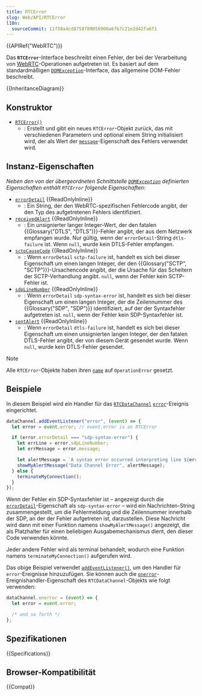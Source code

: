 ```yaml
---
title: RTCError
slug: Web/API/RTCError
l10n:
  sourceCommit: 11f58a4cd8758f89056900a6fb7c21e2d42fa6f1
---
```


{{APIRef("WebRTC")}}

Das **`RTCError`**-Interface beschreibt einen Fehler, der bei der Verarbeitung von [WebRTC](/de/docs/Web/API/WebRTC_API)-Operationen aufgetreten ist. Es basiert auf dem standardmäßigen [`DOMException`](/de/docs/Web/API/DOMException)-Interface, das allgemeine DOM-Fehler beschreibt.

{{InheritanceDiagram}}

## Konstruktor

- [`RTCError()`](/de/docs/Web/API/RTCError/RTCError)
  - : Erstellt und gibt ein neues `RTCError`-Objekt zurück, das mit verschiedenen Parametern und optional einem String initialisiert wird, der als Wert der [`message`](/de/docs/Web/API/DOMException/message)-Eigenschaft des Fehlers verwendet wird.

## Instanz-Eigenschaften

_Neben den von der übergeordneten Schnittstelle [`DOMException`](/de/docs/Web/API/DOMException) definierten Eigenschaften enthält `RTCError` folgende Eigenschaften:_

- [`errorDetail`](/de/docs/Web/API/RTCError/errorDetail) {{ReadOnlyInline}}
  - : Ein String, der den WebRTC-spezifischen Fehlercode angibt, der den Typ des aufgetretenen Fehlers identifiziert.
- [`receivedAlert`](/de/docs/Web/API/RTCError/receivedAlert) {{ReadOnlyInline}}
  - : Ein unsignierter langer Integer-Wert, der den fatalen {{Glossary("DTLS", "DTLS")}}-Fehler angibt, der aus dem Netzwerk empfangen wurde. Nur gültig, wenn der `errorDetail`-String `dtls-failure` ist. Wenn `null`, wurde kein DTLS-Fehler empfangen.
- [`sctpCauseCode`](/de/docs/Web/API/RTCError/sctpCauseCode) {{ReadOnlyInline}}
  - : Wenn `errorDetail` `sctp-failure` ist, handelt es sich bei dieser Eigenschaft um einen langen Integer, der den {{Glossary("SCTP", "SCTP")}}-Ursachencode angibt, der die Ursache für das Scheitern der SCTP-Verhandlung angibt. `null`, wenn der Fehler kein SCTP-Fehler ist.
- [`sdpLineNumber`](/de/docs/Web/API/RTCError/sdpLineNumber) {{ReadOnlyInline}}
  - : Wenn `errorDetail` `sdp-syntax-error` ist, handelt es sich bei dieser Eigenschaft um einen langen Integer, der die Zeilennummer des {{Glossary("SDP", "SDP")}} identifiziert, auf der der Syntaxfehler aufgetreten ist. `null`, wenn der Fehler kein SDP-Syntaxfehler ist.
- [`sentAlert`](/de/docs/Web/API/RTCError/sentAlert) {{ReadOnlyInline}}
  - : Wenn `errorDetail` `dtls-failure` ist, handelt es sich bei dieser Eigenschaft um einen unsignierten langen Integer, der den fatalen DTLS-Fehler angibt, der von diesem Gerät gesendet wurde. Wenn `null`, wurde kein DTLS-Fehler gesendet.

> [!NOTE]
> Alle `RTCError`-Objekte haben ihren [`name`](/de/docs/Web/API/DOMException/name) auf `OperationError` gesetzt.

## Beispiele

In diesem Beispiel wird ein Handler für das [`RTCDataChannel`](/de/docs/Web/API/RTCDataChannel) [`error`](/de/docs/Web/API/RTCDataChannel/error_event)-Ereignis eingerichtet.

```js
dataChannel.addEventListener("error", (event) => {
  let error = event.error; // event.error is an RTCError

  if (error.errorDetail === "sdp-syntax-error") {
    let errLine = error.sdpLineNumber;
    let errMessage = error.message;

    let alertMessage = `A syntax error occurred interpreting line ${errLine} of the SDP: ${errMessage}`;
    showMyAlertMessage("Data Channel Error", alertMessage);
  } else {
    terminateMyConnection();
  }
});
```

Wenn der Fehler ein SDP-Syntaxfehler ist – angezeigt durch die [`errorDetail`](/de/docs/Web/API/RTCError/errorDetail)-Eigenschaft als `sdp-syntax-error` – wird ein Nachrichten-String zusammengestellt, um die Fehlermeldung und die Zeilennummer innerhalb der SDP, an der der Fehler aufgetreten ist, darzustellen. Diese Nachricht wird dann mit einer Funktion namens `showMyAlertMessage()` angezeigt, die als Platzhalter für einen beliebigen Ausgabemechanismus dient, den dieser Code verwenden könnte.

Jeder andere Fehler wird als terminal behandelt, wodurch eine Funktion namens `terminateMyConnection()` aufgerufen wird.

Das obige Beispiel verwendet [`addEventListener()`](/de/docs/Web/API/EventTarget/addEventListener), um den Handler für `error`-Ereignisse hinzuzufügen. Sie können auch die [`onerror`](/de/docs/Web/API/RTCDataChannel/error_event)-Ereignishandler-Eigenschaft des `RTCDataChannel`-Objekts wie folgt verwenden:

```js
dataChannel.onerror = (event) => {
  let error = event.error;

  /* and so forth */
};
```

## Spezifikationen

{{Specifications}}

## Browser-Kompatibilität

{{Compat}}
